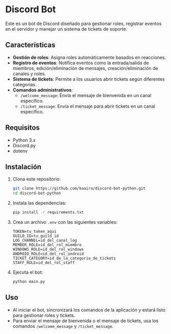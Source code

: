 # Discord Bot

Este es un bot de Discord diseñado para gestionar roles, registrar eventos en el servidor y manejar un sistema de tickets de soporte.

## Características
- **Gestión de roles**: Asigna roles automáticamente basados en reacciones.
- **Registro de eventos**: Notifica eventos como la entrada/salida de miembros, edición/eliminación de mensajes, creación/eliminación de canales y roles.
- **Sistema de tickets**: Permite a los usuarios abrir tickets según diferentes categorías.
- **Comandos administrativos**:
  - `/welcome_message`: Envía el mensaje de bienvenida en un canal específico.
  - `/ticket_message`: Envía el mensaje para abrir tickets en un canal específico.

## Requisitos
- Python 3.x
- Discord.py
- dotenv

## Instalación
1. Clona este repositorio:
   ```bash
   git clone https://github.com/kaairo/discord-bot-python.git
   cd discord-bot-python
   ```
2. Instala las dependencias:
   ```bash
   pip install -r requirements.txt
   ```
3. Crea un archivo `.env` con las siguientes variables:
   ```env
   TOKEN=tu_token_aqui
   GUILD_ID=tu_guild_id
   LOG_CHANNEL=id_del_canal_log
   MEMBER_ROLE=id_del_rol_miembro
   WINDOWS_ROLE=id_del_rol_windows
   ANDROID_ROLE=id_del_rol_android
   TICKET_CATEGORY=id_de_la_categoria_de_tickets
   STAFF_ROLE=id_del_rol_staff
   ```
4. Ejecuta el bot:
   ```bash
   python main.py
   ```

## Uso
- Al iniciar el bot, sincronizará los comandos de la aplicación y estará listo para gestionar roles y tickets.
- Para enviar el mensaje de bienvenida o el mensaje de tickets, usa los comandos `/welcome_message` y `/ticket_message`.

